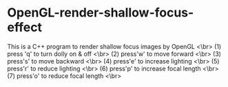 # OpenGL-render-shallow-focus-effect
This is a C++ program to render shallow focus images by OpenGL
<\br>
(1) press 'q' to turn dolly on & off <\br>
(2) press'w' to move forward <\br>
(3) press's' to move backward <\br>
(4) press'e' to increase lighting <\br>
(5) press'r' to reduce lighting <\br>
(6) press'p' to increase focal length <\br>
(7) press'o' to reduce focal length <\br>

